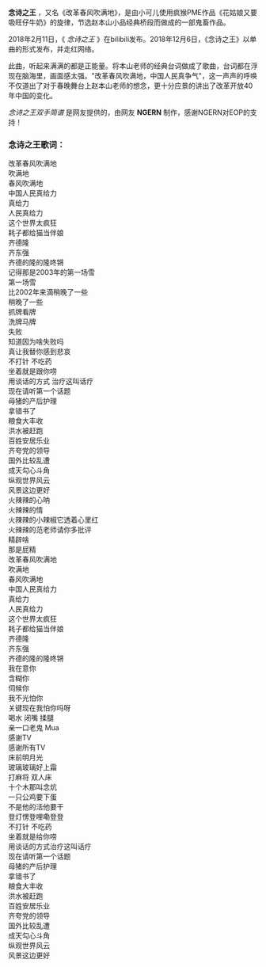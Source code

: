 

**念诗之王** ，又名《改革春风吹满地》，是由小可儿使用疯猴PME作品《花姑娘又要吸旺仔牛奶》的旋律，节选赵本山小品经典桥段而做成的一部鬼畜作品。

2018年2月11日，《 _念诗之王_ 》在bilibili发布。2018年12月6日，《念诗之王》以单曲的形式发布，并走红网络。

此曲，听起来满满的都是正能量。将本山老师的经典台词做成了歌曲，台词都在浮现在脑海里，画面感太强。"改革春风吹满地，中国人民真争气"，这一声声的呼唤不仅道出了对于春晚舞台上赵本山老师的想念，更十分应景的讲出了改革开放40年中国的变化。

_念诗之王双手简谱_ 是网友提供的，由网友 **NGERN** 制作，感谢NGERN对EOP的支持！

### 念诗之王歌词：

改革春风吹满地  
吹满地  
春风吹满地  
中国人民真给力  
真给力  
人民真给力  
这个世界太疯狂  
耗子都给猫当伴娘  
齐德隆  
齐东强  
齐德的隆的隆咚锵  
记得那是2003年的第一场雪  
第一场雪  
比2002年来滴稍晚了一些  
稍晚了一些  
抓牌看牌  
洗牌马牌  
失败  
知道因为啥失败吗  
真让我替你感到悲哀  
不打针 不吃药  
坐着就是跟你唠  
用谈话的方式 治疗这叫话疗  
现在请听第一个话题  
母猪的产后护理  
拿错书了  
粮食大丰收  
洪水被赶跑  
百姓安居乐业  
齐夸党的领导  
国外比较乱遭  
成天勾心斗角  
纵观世界风云  
风景这边更好  
火辣辣的心呐  
火辣辣的情  
火辣辣的小辣椒它透着心里红  
火辣辣的范老师请你多批评  
精辟啥  
那是屁精  
改革春风吹满地  
吹满地  
春风吹满地  
中国人民真给力  
真给力  
人民真给力  
这个世界太疯狂  
耗子都给猫当伴娘  
齐德隆  
齐东强  
齐德的隆的隆咚锵  
我在意你  
含糊你  
伺候你  
我不光怕你  
关键现在我怕你吗呀  
喝水 闭嘴 揉腿  
亲一口老鬼 Mua  
感谢TV  
感谢所有TV  
床前明月光  
玻璃玻璃好上霜  
打麻将 双人床  
十个木那叫念炕  
一只公鸡要下蛋  
不是他的活他要干  
登灯愣登哩嘞登登  
不打针 不吃药  
坐着就是给你唠  
用谈话的方式治疗这叫话疗  
现在请听第一个话题  
母猪的产后护理  
拿错书了  
粮食大丰收  
洪水被赶跑  
百姓安居乐业  
齐夸党的领导  
国外比较乱遭  
成天勾心斗角  
纵观世界风云  
风景这边更好

